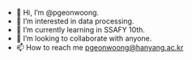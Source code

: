 - 👋 Hi, I’m @pgeonwoong.
- 👀 I’m interested in data processing.
- 🌱 I’m currently learning in SSAFY 10th.
- 💞️ I’m looking to collaborate with anyone.
- 📫 How to reach me pgeonwoong@hanyang.ac.kr

